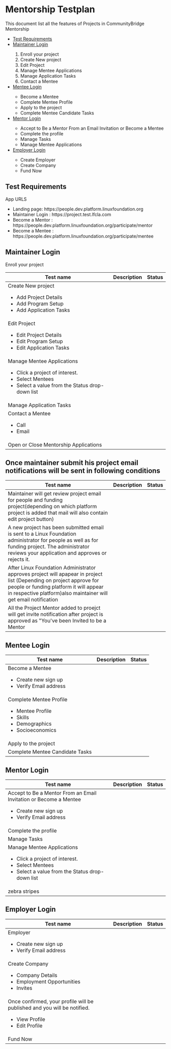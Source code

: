 <h1>Mentorship Testplan</h1>

This document list all the features of Projects in CommunityBridge Mentorship

<ul>
<li><a href="#Test Requirements">Test Requirements</a></li>
<li><a href="#maintainer">Maintainer Login</a></li>
<ol><li>Enroll your project</li>
<li>Create New project</li>
<li>Edit Project</li>
<li>Manage Mentee Applications</li>
<li>Manage Application Tasks</li>
<li>Contact a Mentee</li></ol>
 
<li><a href="#mentee">Mentee Login</a></li>
<ul><li>Become a Mentee</li>
<li>Complete Mentee Profile</li>
<li>Apply to the project</li>
 <li>Complete Mentee Candidate Tasks</li></ul>

<li><a href="#mentor">Mentor Login</a> </li>
<ul><li>Accept to Be a Mentor From an Email Invitation or Become a Mentee</li>
<li>Complete the profile</li>
<li>Manage Tasks</li>
<li>Manage Mentee Applications</li></ul>

<li><a href="#employer">Employer Login</a> </li>
<ul><li>Create Employer</li>
<li>Create Company</li>
<li>Fund Now </li></ul></ul>



<h2 id="Test Requirements">Test Requirements</h2>
App URLS
<ul><li>Landing page: https://people.dev.platform.linuxfoundation.org</li>
<li>Maintainer Login : https://project.test.lfcla.com</li>
<li>Become a Mentor : https://people.dev.platform.linuxfoundation.org/participate/mentor</li>
 <li>Become a Mentee : https://people.dev.platform.linuxfoundation.org/participate/mentee</li></ul>
 

<h2 id="maintainer">Maintainer Login</h2>
Enroll your project</br>

| Test name	          | Description	           | Status  |
| --------------------|:-------------:| -----:|
|Create New project<ul><li>Add Project Details</li><li>Add Program Setup</li><li>Add Application Tasks</li></ul>  |
|Edit Project<ul><li>Edit Project Details</li><li>Edit Program Setup</li><li>Edit Application Tasks</li></ul>  |   |  |
|Manage Mentee Applications<ul><li>Click a project of interest.</li><li>Select Mentees</li><li>Select a value from the Status drop-down list</li></ul>   |      |   |
|Manage Application Tasks|       |     |
|Contact a Mentee <ul><li>Call</li><li>Email</li></ul>|       |     |
|Open or Close Mentorship Applications|       |     |



<h2>Once maintainer submit his project email notifications will be sent in following conditions</h2>


| Test name	          | Description	           | Status  |
| --------------------|:-------------:| -----:|
|Maintainer will get review project email for people and funding project(depending on which platform project is added that mail will also contain edit project button) |   |  |
|A new project has been submitted email is sent to a Linux Foundation administrator for people as well as for funding project. The administrator reviews your application and approves or rejects it.|      |   |
|After Linux Foundation Administrator approves project will apapear in project list (Depending on project approve for people or funding platform it will appear in respective platform)also maintainer will get email notification|       |     |
|All the Project Mentor added to proejct will get invite notification after project is approved as "You've been Invited to be a Mentor|       |     |





<h2 id="mentee">Mentee Login</h2>


| Test name	          | Description	           | Status  |
| ------------- |:-------------:| -----:|
| Become a Mentee<ul><li>Create new sign up</li><li>Verify Email address</li></ul> |   |  |
| Complete Mentee Profile<ul><li>Mentee Profile</li><li>Skills</li><li>Demographics</li><li>Socioeconomics</li></ul>   |       |    |
| Apply to the project |       |    |
| Complete Mentee Candidate Tasks|       |    |


<h2 id="mentor">Mentor Login</h2>

| Test name	          | Description	           | Status  |
| ------------- |:-------------:| -----:|
|Accept to Be a Mentor From an Email Invitation or Become a Mentee<ul><li>Create new sign up</li><li>Verify Email address</li></ul>     |   |   |
|Complete the profile|  |  |
|Manage Tasks |  |  |
|Manage Mentee Applications<ul><li>Click a project of interest.</li><li>Select Mentees</li><li>Select a value from the Status drop-down list</li></ul>    |       |   |
| zebra stripes |    |    |





<h2 id="employer">Employer Login</h2>

| Test name	          | Description	           | Status  |
| ------------- |:-------------:| -----:|
|Employer<ul><li>Create new sign up</li><li>Verify Email address</li></ul>    |   |   |
|Create Company<ul><li>Company Details</li><li>Employment Opportunities</li><li>Invites</li> |  |  |
 |Once confirmed, your profile will be published and you will be notified.<ul><li>View Profile</li><li>Edit Profile</li>|</ul>   |  |
| Fund Now |  |  |






